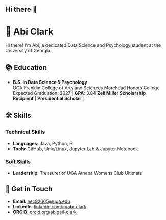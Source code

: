 ## Hi there 👋

<!--
**abigaillelizabeth/abigaillelizabeth** is a ✨ _special_ ✨ repository because its `README.md` (this file) appears on your GitHub profile.

Here are some ideas to get you started:

- 🔭 I’m currently working on ...
- 🌱 I’m currently learning ...
- 👯 I’m looking to collaborate on ...
- 🤔 I’m looking for help with ...
- 💬 Ask me about ...
- 📫 How to reach me: ...
- 😄 Pronouns: ...
- ⚡ Fun fact: ...
-->


# 🧑 Abi Clark

Hi there! I'm Abi, a dedicated Data Science and Psychology student at the University of Georgia.

## 📚 **Education**

- **B.S. in Data Science & Psychology**  
  UGA Franklin College of Arts and Sciences
  Morehead Honors College
  Expected Graduation: 2027 | **GPA**: 3.84
  **Zell Miller Scholarship Recipient** | **Presidential Scholar** | 


## 🛠 **Skills**

### **Technical Skills**
- **Languages**: Java, Python, R
- **Tools**: GitHub, Unix/Linux, Jupyter Lab & Jupyter Notebook

### **Soft Skills**
- **Leadership**: Treasurer of UGA Athena Womens Club Ultimate

## 🌟 **Get in Touch**

- **Email**: [aec92605@uga.edu](mailto:aec92605@uga.edu)
- **LinkedIn**: [linkedin.com/in/abi-clark](https://www.linkedin.com/in/abi-clark/)
- **ORCID**: [orcid.org/abigail-clark]([https://orcid.org/0009-0006-0720-2432])
